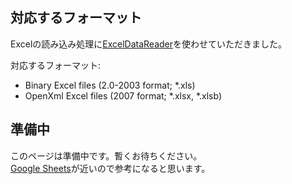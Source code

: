 ## 対応するフォーマット

Excelの読み込み処理に[ExcelDataReader](https://github.com/ExcelDataReader/ExcelDataReader)を使わせていただきました。

対応するフォーマット:
- Binary Excel files (2.0-2003 format; *.xls)
- OpenXml Excel files (2007 format; *.xlsx, *.xlsb)

## 準備中
このページは準備中です。暫くお待ちください。  
[Google Sheets](IntegrationWithGoogleSheet_jp.md#custom)が近いので参考になると思います。